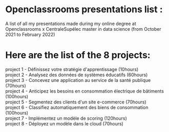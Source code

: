 # Openclassrooms presentations list :

A list of all my presentations made during my online degree at Openclassrooms x CentraleSupélec master in data science (from October 2021 to February 2022)  

# Here are the list of the 8 projects:   

project 1 - Définissez votre stratégie d'apprentissage (10hours)  
project 2 - Analysez des données de systèmes éducatifs (60hours)  
project 3 - Concevez une application au service de la santé publique (70hours)  
project 4 - Anticipez les besoins en consommation électrique de bâtiments (100hours)  
project 5 - Segmentez des clients d'un site e-commerce (70hours)  
project 6 - Classifiez automatiquement des biens de consommation (100hours)  
project 7 - Implémentez un modèle de scoring (120hours)  
project 8 - Déployez un modèle dans le cloud (70hours)  
